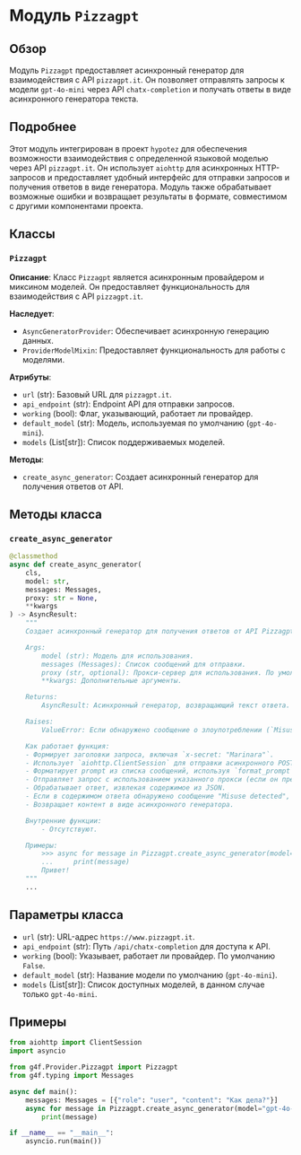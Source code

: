 # Модуль `Pizzagpt`

## Обзор

Модуль `Pizzagpt` предоставляет асинхронный генератор для взаимодействия с API `pizzagpt.it`. Он позволяет отправлять запросы к модели `gpt-4o-mini` через API `chatx-completion` и получать ответы в виде асинхронного генератора текста.

## Подробнее

Этот модуль интегрирован в проект `hypotez` для обеспечения возможности взаимодействия с определенной языковой моделью через API `pizzagpt.it`. Он использует `aiohttp` для асинхронных HTTP-запросов и предоставляет удобный интерфейс для отправки запросов и получения ответов в виде генератора. Модуль также обрабатывает возможные ошибки и возвращает результаты в формате, совместимом с другими компонентами проекта.

## Классы

### `Pizzagpt`

**Описание**: Класс `Pizzagpt` является асинхронным провайдером и миксином моделей. Он предоставляет функциональность для взаимодействия с API `pizzagpt.it`.

**Наследует**:
- `AsyncGeneratorProvider`: Обеспечивает асинхронную генерацию данных.
- `ProviderModelMixin`: Предоставляет функциональность для работы с моделями.

**Атрибуты**:
- `url` (str): Базовый URL для `pizzagpt.it`.
- `api_endpoint` (str): Endpoint API для отправки запросов.
- `working` (bool): Флаг, указывающий, работает ли провайдер.
- `default_model` (str): Модель, используемая по умолчанию (`gpt-4o-mini`).
- `models` (List[str]): Список поддерживаемых моделей.

**Методы**:
- `create_async_generator`: Создает асинхронный генератор для получения ответов от API.

## Методы класса

### `create_async_generator`

```python
@classmethod
async def create_async_generator(
    cls,
    model: str,
    messages: Messages,
    proxy: str = None,
    **kwargs
) -> AsyncResult:
    """
    Создает асинхронный генератор для получения ответов от API Pizzagpt.

    Args:
        model (str): Модель для использования.
        messages (Messages): Список сообщений для отправки.
        proxy (str, optional): Прокси-сервер для использования. По умолчанию `None`.
        **kwargs: Дополнительные аргументы.

    Returns:
        AsyncResult: Асинхронный генератор, возвращающий текст ответа.

    Raises:
        ValueError: Если обнаружено сообщение о злоупотреблении (`Misuse detected`).

    Как работает функция:
    - Формирует заголовки запроса, включая `x-secret: "Marinara"`.
    - Использует `aiohttp.ClientSession` для отправки асинхронного POST-запроса к API.
    - Форматирует prompt из списка сообщений, используя `format_prompt`.
    - Отправляет запрос с использованием указанного прокси (если он предоставлен).
    - Обрабатывает ответ, извлекая содержимое из JSON.
    - Если в содержимом ответа обнаружено сообщение "Misuse detected", выбрасывает исключение `ValueError`.
    - Возвращает контент в виде асинхронного генератора.

    Внутренние функции:
        - Отсутствуют.

    Примеры:
        >>> async for message in Pizzagpt.create_async_generator(model="gpt-4o-mini", messages=[{"role": "user", "content": "Hello"}]):
        ...     print(message)
        Привет!
    """
    ...
```

## Параметры класса

- `url` (str): URL-адрес `https://www.pizzagpt.it`.
- `api_endpoint` (str): Путь `/api/chatx-completion` для доступа к API.
- `working` (bool): Указывает, работает ли провайдер. По умолчанию `False`.
- `default_model` (str): Название модели по умолчанию (`gpt-4o-mini`).
- `models` (List[str]): Список доступных моделей, в данном случае только `gpt-4o-mini`.

## Примеры
```python
from aiohttp import ClientSession
import asyncio

from g4f.Provider.Pizzagpt import Pizzagpt
from g4f.typing import Messages

async def main():
    messages: Messages = [{"role": "user", "content": "Как дела?"}]
    async for message in Pizzagpt.create_async_generator(model="gpt-4o-mini", messages=messages):
        print(message)

if __name__ == "__main__":
    asyncio.run(main())